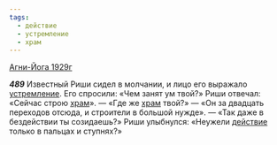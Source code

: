 ```yaml
---
tags:
  - действие
  - устремление
  - храм
---
```


[Агни-Йога 1929г](https://127.0.0.1:4002/agni/1929)

___489___
Известный Риши сидел в молчании, и лицо его выражало [устремление](../../../tags/#устремление). Его спросили: «Чем занят ум твой?» Риши отвечал: «Сейчас строю [храм](../../../tags/#храм)». — «Где же [храм](../../../tags/#храм) твой?» — «Он за двадцать переходов отсюда, и строители в большой нужде». — «Так даже в бездействии ты созидаешь?» Риши улыбнулся: «Неужели [действие](../../../tags/#действие) только в пальцах и ступнях?»